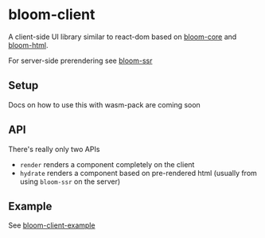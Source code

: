 # bloom-client

A client-side UI library similar to react-dom based on [bloom-core](https://crates.io/crates/bloom-core) and [bloom-html](https://crates.io/crates/bloom-html).

For server-side prerendering see [bloom-ssr](https://crates.io/crates/bloom-ssr)

## Setup
Docs on how to use this with wasm-pack are coming soon

## API
There's really only two APIs
* `render` renders a component completely on the client
* `hydrate` renders a component based on pre-rendered html (usually from using `bloom-ssr` on the server)

## Example
See [bloom-client-example](https://github.com/mismosmi/bloom/tree/main/bloom-client-example)